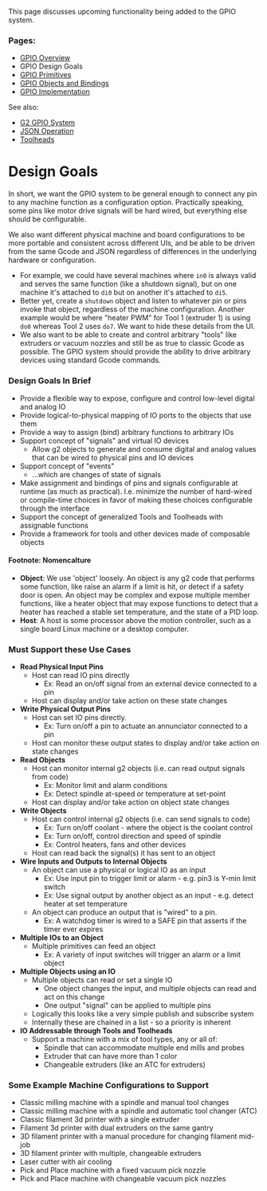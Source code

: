This page discusses upcoming functionality being added to the GPIO system.<br>

### Pages:
- [GPIO Overview](GPIO-Design-Discussion)
- GPIO Design Goals
- [GPIO Primitives](gpio-primitives)
- [GPIO Objects and Bindings](gpio-objects-and-binding)
- [GPIO Implementation](gpio-implementation)

See also:
- [G2 GPIO System](Digital-IO)
- [JSON Operation](JSON-Operation)
- [Toolheads](Toolheads)

# Design Goals
In short, we want the GPIO system to be general enough to connect any pin to any machine function as a configuration option. Practically speaking, some pins like motor drive signals will be hard wired, but everything else should be configurable.

We also want different physical machine and board configurations to be more portable and consistent across different UIs, and be able to be driven from the same Gcode and JSON regardless of differences in the underlying hardware or configuration. 
- For example, we could have several machines where `in0` is always valid and serves the same function (like a shutdown signal), but on one machine it's attached to `di0` but on another it's attached to `di5`. 
- Better yet, create a `shutdown` object and listen to whatever pin or pins invoke that object, regardless of the machine configuration. Another example would be where "heater PWM" for Tool 1 (extruder 1) is using `do0` whereas Tool 2 uses `do7`. We want to hide these details from the UI.
- We also want to be able to create and control arbitrary "tools" like extruders or vacuum nozzles and still be as true to classic Gcode as possible. The GPIO system should provide the ability to drive arbitrary devices using standard Gcode commands.

### Design Goals In Brief
- Provide a flexible way to expose, configure and control low-level digital and analog IO
- Provide logical-to-physical mapping of IO ports to the objects that use them
- Provide a way to assign (bind) arbitrary functions to arbitrary IOs
- Support concept of "signals" and virtual IO devices
  - Allow g2 objects to generate and consume digital and analog values that can be wired to physical pins and IO devices
- Support concept of "events"
  - ...which are changes of state of signals
- Make assignment and bindings of pins and signals configurable at runtime (as much as practical). I.e. minimize the number of hard-wired or compile-time choices in favor of making these choices configurable through the interface
- Support the concept of generalized Tools and Toolheads with assignable functions
- Provide a framework for tools and other devices made of composable objects

#### Footnote: Nomencalture
- **Object**: We use 'object' loosely. An object is any g2 code that performs some function, like raise an alarm if a limit is hit, or detect if a safety door is open. An object may be complex and expose multiple member functions, like a heater object that may expose functions to detect that a heater has reached a stable set temperature, and the state of a PID loop. 
- **Host**: A host is some processor above the motion controller, such as a single board Linux machine or a desktop computer.

### Must Support these Use Cases
- **Read Physical Input Pins**
  - Host can read IO pins directly 
    - Ex: Read an on/off signal from an external device connected to a pin
  - Host can display and/or take action on these state changes
- **Write Physical Output Pins**
  - Host can set IO pins directly. 
    - Ex: Turn on/off a pin to actuate an annunciator connected to a pin
  - Host can monitor these output states to display and/or take action on state changes
- **Read Objects**
  - Host can monitor internal g2 objects (i.e. can read output signals from code)
    - Ex: Monitor limit and alarm conditions
    - Ex: Detect spindle at-speed or temperature at set-point
  - Host can display and/or take action on object state changes
- **Write Objects**
  - Host can control internal g2 objects (i.e. can send signals to code)
    - Ex: Turn on/off coolant - where the object is the coolant control
    - Ex: Turn on/off, control direction and speed of spindle
    - Ex: Control heaters, fans and other devices
  - Host can read back the signal(s) it has sent to an object
- **Wire Inputs and Outputs to Internal Objects**
  - An object can use a physical or logical IO as an input
    - Ex: Use input pin to trigger limit or alarm - e.g. pin3 is Y-min limit switch
    - Ex: Use signal output by another object as an input - e.g. detect heater at set temperature
  - An object can produce an output that is "wired" to a pin. 
    - Ex: A watchdog timer is wired to a SAFE pin that asserts if the timer ever expires
- **Multiple IOs to an Object**
  - Multiple primitives can feed an object
    - Ex: A variety of input switches will trigger an alarm or a limit object
- **Multiple Objects using an IO**
  - Multiple objects can read or set a single IO
    - One object changes the input, and multiple objects can read and act on this change
    - One output "signal" can be applied to multiple pins
  - Logically this looks like a very simple publish and subscribe system
  - Internally these are chained in a list - so a priority is inherent
- **IO Addressable through Tools and Toolheads**
  - Support a machine with a mix of tool types, any or all of:
    - Spindle that can accommodate multiple end mills and probes
    - Extruder that can have more than 1 color
    - Changeable extruders (like an ATC for extruders)

### Some Example Machine Configurations to Support
- Classic milling machine with a spindle and manual tool changes
- Classic milling machine with a spindle and automatic tool changer (ATC)
- Classic filament 3d printer with a single extruder
- Filament 3d printer with dual extruders on the same gantry
- 3D filament printer with a manual procedure for changing filament mid-job
- 3D filament printer with multiple, changeable extruders
- Laser cutter with air cooling
- Pick and Place machine with a fixed vacuum pick nozzle
- Pick and Place machine with changeable vacuum pick nozzles
